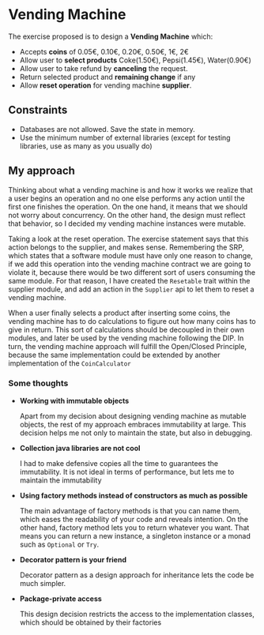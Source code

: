 # Vending Machine

The exercise proposed is to design a **Vending Machine** which:

- Accepts **coins** of 0.05€, 0.10€, 0.20€, 0.50€, 1€, 2€ 
- Allow user to **select products** Coke(1.50€), Pepsi(1.45€), Water(0.90€)
- Allow user to take refund by **canceling** the request.
- Return selected product and **remaining change** if any
- Allow **reset operation** for vending machine **supplier**.

## Constraints
 
- Databases are not allowed. Save the state in memory.
- Use the minimum number of external libraries (except for testing libraries, use as many as you usually do)

## My approach

Thinking about what a vending machine is and how it works we realize that a user begins an operation and no one else performs any action until the first one finishes the operation. On the one hand, it means that we should not worry about concurrency. On the other hand, the design must reflect that behavior, so I decided my vending machine instances were mutable.

Taking a look at the reset operation. The exercise statement says that this action belongs to the supplier, and makes sense. Remembering the SRP, which states that a software module must have only one reason to change, if we add this operation into the vending machine contract we are going to violate it, because there would be two different sort of users consuming the same module. For that reason, I have created the `Resetable` trait within the supplier module, and add an action in the `Supplier` api to let them to reset a vending machine. 

When a user finally selects a product after inserting some coins, the vending machine has to do calculations to figure out how many coins has to give in return. This sort of calculations should be decoupled in their own modules, and later be used by the vending machine following the DIP. In turn, the vending machine approach will fulfill the Open/Closed Principle, because the same implementation could be extended by another implementation of the `CoinCalculator`
   
### Some thoughts

- **Working with immutable objects**

    Apart from my decision about designing vending machine as mutable objects, the rest of my approach embraces immutability at large. This decision helps me not only to maintain the state, but also in debugging.

- **Collection java libraries are not cool**

    I had to make defensive copies all the time to guarantees the immutability. It is not ideal in terms of performance, but lets me to maintain the immutability    

- **Using factory methods instead of constructors as much as possible**

    The main advantage of factory methods is that you can name them, which eases the readability of your code and reveals intention. On the other hand, factory method lets you to return whatever you want. That means you can return a new instance, a singleton instance or a monad such as `Optional` or `Try`.

- **Decorator pattern is your friend**

    Decorator pattern as a design approach for inheritance lets the code be much simpler.
    
- **Package-private access**

    This design decision restricts the access to the implementation classes, which should be obtained by their factories 
